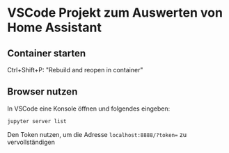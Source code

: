 # VSCode Projekt zum Auswerten von Home Assistant

## Container starten
Ctrl+Shift+P: "Rebuild and reopen in container"

## Browser nutzen
In VSCode eine Konsole öffnen und folgendes eingeben:
```bash
jupyter server list
```
Den Token nutzen, um die Adresse `localhost:8888/?token=` zu vervollständigen
